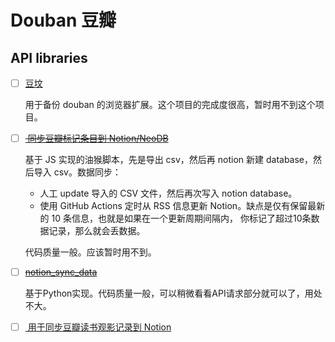 # Douban 豆瓣

## API libraries

- [ ] [豆坟](https://github.com/doufen-org/tofu)

  用于备份 douban 的浏览器扩展。这个项目的完成度很高，暂时用不到这个项目。
- [ ] ~~[ 同步豆瓣标记条目到 Notion/NeoDB](https://github.com/bambooom/douban-backup)~~

  基于 JS 实现的油猴脚本，先是导出 csv，然后再 notion 新建 database，然后导入 csv。数据同步：
  - 人工 update 导入的 CSV 文件，然后再次写入 notion database。
  - 使用 GitHub Actions 定时从 RSS 信息更新 Notion。缺点是仅有保留最新的 10 条信息，也就是如果在一个更新周期间隔内，
    你标记了超过10条数据记录，那么就会丢数据。

  代码质量一般。应该暂时用不到。
- [ ] ~~[notion_sync_data](https://github.com/Qliangw/notion_sync_data)~~

  基于Python实现。代码质量一般，可以稍微看看API请求部分就可以了，用处不大。
- [ ] [ 用于同步豆瓣读书观影记录到 Notion](https://github.com/lccurious/notion-transfer)